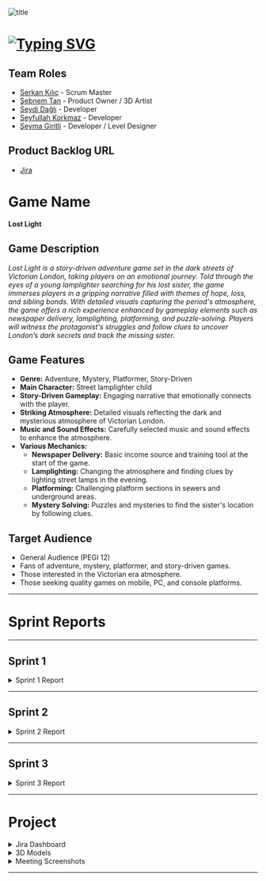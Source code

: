 ![title](https://github.com/Serkan-K/Unity_48/assets/125659165/de1c83ce-f56a-40de-af70-1034916785ba)

# [![Typing SVG](https://readme-typing-svg.demolab.com?font=&size=30&duration=1000&pause=3000&color=FFFFFF&center=true&vCenter=true&random=false&width=150&lines=+Unity+48)](https://git.io/typing-svg)

## Team Roles

- [Serkan Kılıç](https://www.linkedin.com/in/serkan-klc/) - Scrum Master
- [Şebnem Tan](https://www.linkedin.com/in/%C5%9Febnem-tan/) - Product Owner / 3D Artist
- [Seydi Dağlı](https://www.linkedin.com/in/seydidagli/) - Developer
- [Seyfullah Korkmaz](https://www.linkedin.com/in/seyfullah-korkmaz-polestar/) - Developer
- [Şeyma Giritli](https://www.linkedin.com/in/seymagrtl2/) - Developer / Level Designer

## Product Backlog URL
- [Jira](https://unity-48.atlassian.net/jira/software/projects/UNI48/boards/2?atlOrigin=eyJpIjoiZGU0MjlhMTZkYzNkNDgzNjg3NTkwYjEyM2QwZDgzMGMiLCJwIjoiaiJ9)

# Game Name

**Lost Light**

## Game Description

_Lost Light is a story-driven adventure game set in the dark streets of Victorian London, taking players on an emotional journey. Told through the eyes of a young lamplighter searching for his lost sister, the game immerses players in a gripping narrative filled with themes of hope, loss, and sibling bonds. With detailed visuals capturing the period's atmosphere, the game offers a rich experience enhanced by gameplay elements such as newspaper delivery, lamplighting, platforming, and puzzle-solving. Players will witness the protagonist's struggles and follow clues to uncover London’s dark secrets and track the missing sister._

## Game Features

- **Genre:** Adventure, Mystery, Platformer, Story-Driven
- **Main Character:** Street lamplighter child
- **Story-Driven Gameplay:** Engaging narrative that emotionally connects with the player.
- **Striking Atmosphere:** Detailed visuals reflecting the dark and mysterious atmosphere of Victorian London.
- **Music and Sound Effects:** Carefully selected music and sound effects to enhance the atmosphere.
- **Various Mechanics:**
  - **Newspaper Delivery:** Basic income source and training tool at the start of the game.
  - **Lamplighting:** Changing the atmosphere and finding clues by lighting street lamps in the evening.
  - **Platforming:** Challenging platform sections in sewers and underground areas.
  - **Mystery Solving:** Puzzles and mysteries to find the sister's location by following clues.

## Target Audience

- General Audience (PEGI 12)
- Fans of adventure, mystery, platformer, and story-driven games.
- Those interested in the Victorian era atmosphere.
- Those seeking quality games on mobile, PC, and console platforms.

---

# Sprint Reports

---

## Sprint 1

<details>
<summary>Sprint 1 Report</summary>

### Sprint Goal

By the end of the first sprint, the goal is to complete newspaper delivery, lamplighting, and sewer entry sections for the player.

### Sprint Notes (Sprint Backlog)

  - Newspaper delivery mechanic created
  - Lamplighting mechanic created
  - London streets modeled and added
  - Main character model and animations created

### Scoring

The total backlog for the project contains **145** points to be collected. In the three-sprint project, the first sprint was planned to complete **37** points. Since all goals were achieved, all **37** points were collected.

### Points Completion Logic

Points were determined based on the complexity of each task and the estimated time to complete them.

- - - -
### Backlog Organization

  #### Daily Scrum

<details>
<summary>Daily Scrum Images</summary>
  
![photo-collage png](https://github.com/Serkan-K/Unity_48/assets/125659165/759a5ad3-818c-4632-a967-eca635d42313)


</details>

- - - -
### Sprint Board Update

<details>
<summary>Sprint Board Screenshot</summary>

![Sprint 1 Backlog ](https://github.com/Serkan-K/Unity_48/assets/125659165/12d3a87b-2be7-4151-9df1-21a2807056db)


</details>


### Work Done in the Game

<details>
<summary>In-Game Screenshots</summary>

#### Unity
![Lost Light-Sprint1-](https://github.com/Serkan-K/Unity_48/assets/125659165/1468f0cc-38f9-4ffa-966d-f2c3c627cb42)

</details>

<details><summary>Models</summary>
  
![Blender Buildings ](https://github.com/Serkan-K/Unity_48/assets/125659165/9a0e500d-9975-4479-af40-1a94bb92eb39)
![Characters ](https://github.com/Serkan-K/Unity_48/assets/125659165/c6a04de0-27e7-42a8-a42a-18ccd61f1689)
</details>


### Sprint Review

  - All initial sprint goals were successfully completed.
  - Significant developments included learning Unity Cloud integration and writing character control from scratch.
  - Despite issues with animation integration and asset research, the project continues to progress.
  - Research was conducted for ready-made assets, but since no suitable free assets were found, models were created with Blender to maintain visual integrity.
  - A new input system was adopted as a more sustainable and useful solution for the project.
  - Future sprints will involve more detailed planning of animation processes, reinforcement of Unity Cloud usage, and increased game testing.

![Sprint 1](https://github.com/Serkan-K/Unity_48/assets/125659165/ad700e23-3725-40b2-ab04-2b1b28959653)



### Sprint Retrospective

- **Positive:** The task completion process has become more organized within the team, and the project's progress is accelerating.
- **To Improve:** Some tasks took longer than expected, so future sprints will be planned more carefully.
- **Action:** More realistic estimates will be made in the second sprint.
  
#### Daily Task Schedule
![Sprint calendar](https://github.com/Serkan-K/Unity_48/assets/125659165/df0e8d14-e8de-4e34-a7d1-3d60b3e1f8e1)


</details>

---

## Sprint 2

<details>
<summary>Sprint 2 Report</summary>

### Sprint Goal

By the end of the second sprint, the goal is to complete push-pull mechanics, swimming mechanics, and sewer sections.

### Sprint Notes (Sprint Backlog)

  - Push-pull mechanics created
  - City modeling updated
  - Sewer models completed
  - Side character models completed

### Scoring

The total backlog for the project contains **145** points to be collected. In the three-sprint project, the second sprint was planned to complete **63** points. Since all goals were achieved, all **63** points were collected.

### Points Completion Logic

Points were determined based on the complexity of each task and the estimated time to complete them, as in the first sprint.

- - - -
### Backlog Organization

  #### Daily Scrum

<details>
<summary>Daily Scrum Images</summary>
  
![daily scrum_2](https://github.com/user-attachments/assets/cca386db-b491-428d-8533-e9d5bcc2b522)


</details>

- - - -
### Sprint Board Update

<details>
<summary>Sprint Board Screenshot</summary>


![Sprint 2 list ](https://github.com/user-attachments/assets/6f1251fc-9188-4c4b-b1fe-899ff0444e1d)


</details>


### Work Done in the Game

<details>
<summary>In-Game Screenshots</summary>

#### Unity
![Sprint 2](https://github.com/user-attachments/assets/7e5176ef-492c-4d49-871c-bba0bde34b71)

</details>

<details><summary>Models</summary>
  
![blend ](https://github.com/user-attachments/assets/b3f1a6e0-9854-4e4f-b775-cf25870c8d1b)
![blend 2](https://github.com/user-attachments/assets/fe628297-321b-4220-b842-4379bc7b67a3)
</details>


### Sprint Review

  - All second sprint goals were successfully completed.
  - Significant developments included Unity Cloud integration and converting character control to a state machine format.
  - Research was conducted for ready-made assets again, but no suitable free assets were found, so models were created with Blender to maintain visual integrity.
  - The next sprint plans to complete the game and move to the presentation phase.

![Burndown](https://github.com/user-attachments/assets/61f89e9f-ec27-4ec3-a9aa-7807c66d6791)


### Sprint Retrospective

- **Positive:** Task completion was faster in the second sprint compared to the first.
- **To Improve:** Some tasks took longer than estimated, so the next sprint will address this delay.
- **Action:** Efforts will be made to complete tasks more quickly in the final sprint.
  
#### Daily Task Schedule
![Sprint 2 calendar ](https://github.com/user-attachments/assets/c3b4385d-6e23-439a-ab35-2815e5401e5b)


</details>

---

## Sprint 3

<details>
<summary>Sprint 3 Report</summary>

### Sprint Goal

[Goals Set for Sprint 3]

### Sprint Notes (Sprint Backlog)

[Tasks Set for Sprint 3]

[Continuation of Sprint 3 Report - Scoring, Daily Scrum, Sprint Board, Screenshots, Review, Retrospective]

</details>

----

# Project

<details>
<summary>Jira Dashboard</summary>

[Jira Dashboard Screenshot]

</details>

<details>
<summary>3D Models</summary>

[3D Model Screenshots]

</details>

<details>
<summary>Meeting Screenshots</summary>

[Meeting Screenshots]

</details>

---
